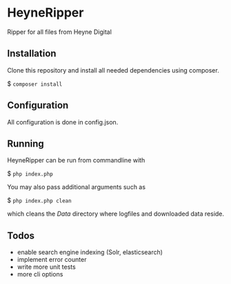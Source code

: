 #  HeyneRipper

Ripper for all files from Heyne Digital

## Installation

Clone this repository and install all needed dependencies using composer.

$ ``` composer install ```

## Configuration

All configuration is done in config.json.

## Running

HeyneRipper can be run from commandline with

$ ``` php index.php ```

You may also pass additional arguments such as

$ ``` php index.php clean ```

which cleans the *Data* directory where logfiles and downloaded data reside.

## Todos

* enable search engine indexing (Solr, elasticsearch)
* implement error counter
* write more unit tests
* more cli options